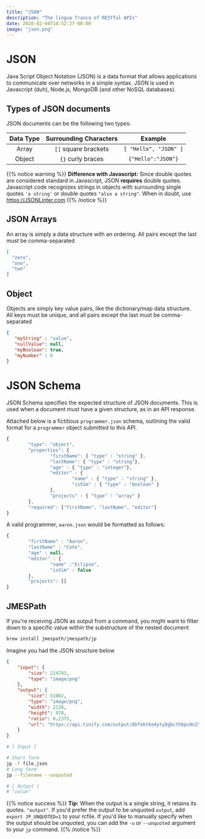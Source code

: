 ```yaml
---
title: "JSON"
description: "The lingua franca of RESTful APIs"
date: 2020-02-04T14:52:27-08:00
image: "json.png"
---
```


# JSON

Java Script Object Notation (JSON) is a data format that allows applications to communicate over networks in a simple syntax. JSON is used in Javascript (duh), Node.js, MongoDB (and other NoSQL databases).

## Types of JSON documents

JSON documents can be the following two types:

| Data Type | Surrounding Characters | Example |
|:----:|:----:|:----:|
| Array |`[]`  square brackets | `[ "Hello", "JSON" ]` |
| Object |`{}` curly braces | `{"Hello":"JSON"}` |

{{% notice warning %}}
**Difference with Javascript:** Since double quotes are considered standard in Javascript, JSON **requires** double quotes. Javascript code recognizes strings in objects with surrounding single quotes `'a string'` or double quotes `"also a string"`. When in doubt, use https://JSONLinter.com
{{% /notice %}}

## JSON Arrays

An array is simply a data structure with an ordering. All pairs except the last must be comma-separated


```json
[
  "zero",
  "one",
  "two"
]
```

## Object

Objects are simply key value pairs, like the dictionary/map data structure. All keys must be unique, and all pairs except the last must be comma-separated

```json
{
   "myString" : "value",
   "nullValue": null,
   "myBoolean": true,
   "myNumber" : 0
}
```

# JSON Schema

JSON Schema specifies the expected structure of JSON documents. This is used when a document must have a given structure, as in an API response.

Attached below is a fictitious `programmer.json` schema, outlining the valid format for a `programmer` object submitted to this API.

  ```javascript
  {
          "type": "object",
          "properties": {
                  "firstName": { "type" : "string" },
                  "lastName": { "type" : "string"},
                  "age" : { "type" : "integer"},
                  "editor" : {
                          "name" : { "type" : "string" },
                          "isVim" : { "type" : "boolean" }
                  },
                  "projects" : { "type" : "array" }
          },
          "required": ["firstName", "lastName", "editor"]
  }
  ```

A valid programmer, `aaron.json` would be formatted as follows:

  ```javascript
  {
          "firstName" : "Aaron",
          "lastName" : "Cote",
          "age" : null,
          "editor" : {
                  "name" :"Eclipse",
                  "isVim" : false
          },
          "projects": []
  }
  ```

## JMESPath

If you're receiving JSON as output from a command, you might want to filter down to a specific value within the substructure of the nested document

```sh
brew install jmespath/jmespath/jp
```

Imagine you had the JSON structure below

```json
{
    "input": {
        "size": 214743,
        "type": "image/png"
    },
    "output": {
        "size": 51002,
        "type": "image/png",
        "width": 2138,
        "height": 970,
        "ratio": 0.2375,
        "url": "https://api.tinify.com/output/8bfebtke4yty8gbcthbpu9n25a8u6zt0"
    }
}
```

```sh
# [ Input ]

# Short form
jp -f file.json
# Long form
jp --filename --unquoted

# [ Output ]
# "value"
```

{{% notice success %}}
**Tip:** When the output is a single string, it retains its quotes. `"output"`. If you'd prefer the output to be unquoted `output`, add `export JP_UNQUOTED=1` to your rcfile. If you'd like to manually specify when the output should be unquoted, you can add the `-u` or `--unquoted` argument to your `jp` command.
{{% /notice %}}
